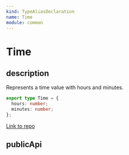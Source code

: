 ```yaml
---
kind: TypeAliasDeclaration
name: Time
module: common
---
```


# Time

## description

Represents a time value with hours and minutes.

```ts
export type Time = {
  hours: number;
  minutes: number;
};
```

[Link to repo](https://github.com/timdeschryver/angular/blob/master/packages/common/src/i18n/locale_data_api.ts#L620-L623)

## publicApi
